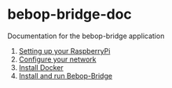 # bebop-bridge-doc

Documentation for the bebop-bridge application

1. [Setting up your RaspberryPi](https://github.com/jrgenerative/bebop-bridge-doc/blob/master/pi-installation.md)
2. [Configure your network](https://github.com/jrgenerative/bebop-bridge-doc/blob/master/pi-wifi-configuration.md)
3. [Install Docker](https://github.com/jrgenerative/bebop-bridge-doc/blob/master/pi-docker-installation.md)
4. [Install and run Bebop-Bridge](https://github.com/jrgenerative/bebop-bridge-doc/blob/master/pi-bebop-bridge-installation.md)
